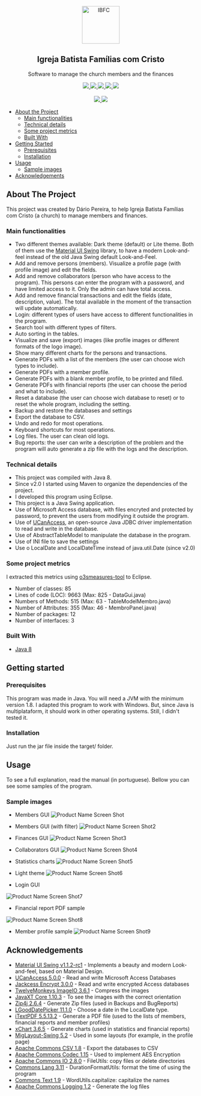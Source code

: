 <p align="center">
	<img width="100px" src="resources/FC.jpg" align="center" alt="IBFC" />
	<h2 align="center">Igreja Batista Famílias com Cristo</h2>
	<p align="center">Software to manage the church members and the finances</p>
</p>
<p align="center">
	<a href="https://github.com/dariopereiradp/IB_Fam_Com_Cristo/releases">
		<img src="https://img.shields.io/github/v/release/dariopereiradp/IB_Fam_Com_Cristo" />
	</a>
	<a href="https://github.com/dariopereiradp/IB_Fam_Com_Cristo/tree/master/src/dad">
		<img src="https://img.shields.io/github/languages/top/dariopereiradp/IB_Fam_Com_Cristo" />
	</a>
	<a href="https://github.com/dariopereiradp/IB_Fam_Com_Cristo/commits/master">
		<img src="https://img.shields.io/github/last-commit/dariopereiradp/IB_Fam_Com_Cristo" />
	</a>
	<a href="https://github.com/dariopereiradp/IB_Fam_Com_Cristo/tree/master/src/dad">
		<img src="https://img.shields.io/github/languages/code-size/dariopereiradp/IB_Fam_Com_Cristo" />
	</a>
	<a href="#">
		<img src="https://img.shields.io/github/repo-size/dariopereiradp/IB_Fam_Com_Cristo" />
	</a>
	<br />
	<br />
	<a href="https://www.facebook.com/AssociacaoCulturalDadivaDeDeus">
		<img src="https://img.shields.io/badge/Suported%20by-Associa%C3%A7%C3%A3o%20Cultural%20D%C3%A1diva%20de%20Deus-blue" />
	</a>
	<a href="#">
		<img src="https://img.shields.io/badge/Developed%20by-DPSoft-green" />
	</a>
</p>


* [About the Project](#about-the-project)
  * [Main functionalities](#main-functionalities)
  * [Technical details](#technical-details)
  * [Some project metrics](#some-project-metrics)
  * [Built With](#built-with)
* [Getting Started](#getting-started)
  * [Prerequisites](#prerequisites)
  * [Installation](#installation)
* [Usage](#usage)
  * [Sample images](#sample-images)
* [Acknowledgements](#acknowledgements)

<!-- ABOUT THE PROJECT -->
## About The Project

This project was created by Dário Pereira, to help Igreja Batista Famílias com Cristo (a church) to manage members and finances.

### Main functionalities

* Two different themes available: Dark theme (default) or Lite theme. Both of them use the <a href="https://github.com/vincenzopalazzo/material-ui-swing">Material UI Swing</a> library, to have a modern Look-and-feel instead of the old Java Swing default Look-and-Feel.
* Add and remove persons (members). Visualize a profile page (with profile image) and edit the fields.
* Add and remove collaborators (person who have access to the program). This persons can enter the program with a password, and have limited access to it. Only the admin can have total access.
* Add and remove financial transactions and edit the fields (date, description, value). The total available in the moment of the transaction will update automatically.
* Login: different types of users have access to different functionalities in the program.
* Search tool with different types of filters.
* Auto sorting in the tables.
* Visualize and save (export) images (like profile images or different formats of the logo image).
* Show many different charts for the persons and transactions.
* Generate PDFs with a list of the members (the user can choose wich types to include).
* Generate PDFs with a member profile.
* Generate PDFs with a blank member profile, to be printed and filled.
* Generate PDFs with financial reports (the user can choose the period and what to include).
* Reset a database (the user can choose wich database to reset) or to reset the whole program, including the setting.
* Backup and restore the databases and settings
* Export the database to CSV.
* Undo and redo for most operations.
* Keyboard shortcuts for most operations.
* Log files. The user can clean old logs.
* Bug reports: the user can write a description of the problem and the program will auto generate a zip file with the logs and the description.

### Technical details
* This project was compiled with Java 8. 
* Since v2.0 I started using Maven to organize the dependencies of the project.
* I developed this program using Eclipse.
* This project is a Java Swing application.
* Use of Microsoft Access database, with files encryted and protected by password, to prevent the users from modifying it outside the program.
* Use of <a href="http://ucanaccess.sourceforge.net/site.html">UCanAccess</a>, an open-source Java JDBC driver implementation to read and write in the database.
* Use of AbstractTableModel to manipulate the database in the program.
* Use of INI file to save the settings
* Use o LocalDate and LocalDateTime instead of java.util.Date (since v2.0)

### Some project metrics

I extracted this metrics using <a href="https://github.com/mariazevedo88/o3smeasures-tool">o3smeasures-tool</a> to Eclipse.

* Number of classes: 85
* Lines of code (LOC): 9663 (Max: 825 - DataGui.java)
* Numbers of Methods: 515 (Max: 63 - TableModelMembro.java)
* Number of Attributes: 355 (Max: 46 - MembroPanel.java)
* Number of packages: 12
* Number of interfaces: 3

### Built With
* [Java 8](https://java.com/)


## Getting started

### Prerequisites
This program was made in Java. You will need a JVM with the minimum version 1.8.
I adapted this program to work with Windows. But, since Java is multiplataform, it should work in other operating systems. Still, I didn't tested it.

### Installation
Just run the jar file inside the target/ folder.


## Usage
To see a full explanation, read the manual (in portuguese). Bellow you can see some samples of the program.

### Sample images

* Members GUI
![Product Name Screen Shot][product-screenshot]

* Members GUI (with filter)
![Product Name Screen Shot2][product-screenshot2]

* Finances GUI
![Product Name Screen Shot3][product-screenshot3]

* Collaborators GUI
![Product Name Screen Shot4][product-screenshot4]

* Statistics charts
![Product Name Screen Shot5][product-screenshot5]

* Light theme
![Product Name Screen Shot6][product-screenshot6]

* Login GUI

![Product Name Screen Shot7][product-screenshot7]

* Financial report PDF sample

![Product Name Screen Shot8][product-screenshot8]

* Member profile sample
![Product Name Screen Shot9][product-screenshot9]


## Acknowledgements
* <a href="https://github.com/vincenzopalazzo/material-ui-swing">Material UI Swing v1.1.2-rc1</a> - Implements a beauty and modern Look-and-feel, based on Material Design.
* <a href="http://ucanaccess.sourceforge.net/site.html">UCanAccess 5.0.0</a> - Read and write Microsoft Access Databases
* <a href="https://jackcessencrypt.sourceforge.io">Jackcess Encrypt 3.0.0</a> - Read and write encrypted Access databases
* <a href="https://github.com/haraldk/TwelveMonkeys">TwelveMonkeys ImageIO 3.6.1</a> - Compress the images
* <a href="https://www.javaxt.com/javaxt-core">JavaXT Core 1.10.3</a> - To see the images with the correct orientation
* <a href="https://github.com/srikanth-lingala/zip4j">Zip4j 2.6.4</a> - Generate Zip files (used in Backups and BugReports)
* <a href="https://github.com/LGoodDatePicker/LGoodDatePicker">LGoodDatePicker 11.1.0</a> - Choose a date in the LocalDate type.
* <a href="https://itextpdf.com/en/products/itext-5-legacy">iTextPDF 5.5.13.2</a> - Generate a PDF file (used to the lists of members, financial reports and member profiles)
* <a href="https://knowm.org/open-source/xchart">xChart 3.6.5</a> - Generate charts (used in statistics and financial reports)
* <a href="http://miglayout.com/">MigLayout-Swing 5.2</a> - Used in some layouts (for example, in the profile page)
* <a href="https://commons.apache.org/proper/commons-csv">Apache Commons CSV 1.8</a> - Export the databases to CSV
* <a href="https://commons.apache.org/proper/commons-codec">Apache Commons Codec 1.15</a> - Used to implement AES Encryption
* <a href="https://commons.apache.org/proper/commons-io">Apache Commons IO 2.8.0</a> - FileUtils: copy files or delete directories
* <a href="https://commons.apache.org/proper/commons-lang">Commons Lang 3.11</a> - DurationFormatUtils: format the time of using the program
* <a href="https://commons.apache.org/proper/commons-text">Commons Text 1.9</a> - WordUtils.capitalize: capitalize the names
* <a href="https://commons.apache.org/proper/commons-logging">Apache Commons Logging 1.2</a> - Generate the log files


[product-screenshot]: Samples/sample.png
[product-screenshot2]: Samples/sample2.png
[product-screenshot3]: Samples/sample3.png
[product-screenshot4]: Samples/sample4.png
[product-screenshot5]: Samples/sample5.png
[product-screenshot6]: Samples/sample6.png
[product-screenshot7]: Samples/sample7.png
[product-screenshot8]: Samples/sample8.png
[product-screenshot9]: Samples/sample9.png
